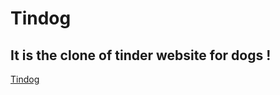 # Tindog
## It is the clone of tinder website for dogs !
[Tindog](https://vinoth-git-17.github.io/)
